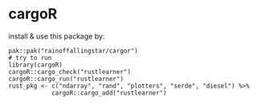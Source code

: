 # cargoR

install & use this package by:

```
pak::pak("rainoffallingstar/cargor")
# try to run
library(cargoR)
cargoR::cargo_check("rustlearner")
cargoR::cargo_run("rustlearner")
rust_pkg <- c("ndarray", "rand", "plotters", "serde", "diesel") %>%
            cargoR::cargo_add("rustlearner")
```
